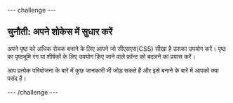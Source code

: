 --- challenge ---

## चुनौती: अपने शोकेस में सुधार करें

अपने पृष्ठ को अधिक रोचक बनाने के लिए आपने जो सीएसएस(CSS) सीखा है उसका उपयोग करें। पृष्ठ का पृष्ठभूमि रंग या शीर्षकों के लिए उपयोग किए जाने वाले फ़ॉन्ट को बदलने का प्रयास करें।

आप प्रत्येक परियोजना के बारे में कुछ जानकारी भी जोड़ सकते हैं और इसे बनाने के बारे में आपको क्या पसंद है।

--- /challenge ---